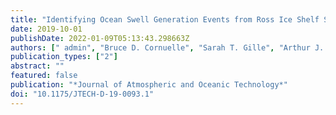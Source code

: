 ```yaml
---
title: "Identifying Ocean Swell Generation Events from Ross Ice Shelf Seismic Data"
date: 2019-10-01
publishDate: 2022-01-09T05:13:43.298663Z
authors: [" admin", "Bruce D. Cornuelle", "Sarah T. Gille", "Arthur J. Miller", "Peter D. Bromirski"]
publication_types: ["2"]
abstract: ""
featured: false
publication: "*Journal of Atmospheric and Oceanic Technology*"
doi: "10.1175/JTECH-D-19-0093.1"
---
```


